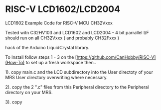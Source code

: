 # RISC-V LCD1602/LCD2004
LCD1602 Example Code for RISC-V MCU CH32Vxxx

Tested witn C32HV103 and LCD1602 and LCD2004 - 4 bit parrallel I/F
should run on all CH32Vxxx ( and probably CH32Fxxx )

hack of the Arduino LiquidCrystal library.

To Install follow steps 1 - 3 on the [https://github.com/CanHobby/RISC-V](How-To) to set up a fresh workspace then..

1). copy main.c and the LCD subdirectory into the User directoty of your MRS User directory overwriting where necessary.

2). copy the 2 ".c" files from this Peripheral directory to the Peripheral directory on your MRS.

3). copy
